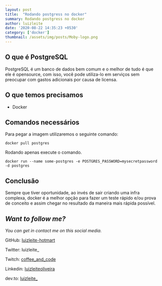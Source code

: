 ```yaml
---
layout: post
title:  "Rodando postgress no docker"
summary: Rodando postgress no docker
author: luizleite
date: '2020-08-22 14:35:23 +0530'
category: ['docker']
thumbnail: /assets/img/posts/Moby-logo.png
---
```


## O que é PostgreSQL

PostgreSQL  é um banco de dados bem comum e o melhor de tudo é que ele é opensource, com isso, você pode 
utiliza-lo em serviços sem preocupar com gastos adicionais por causa de licensa.
 
## O que temos precisamos
 - Docker 
  
## Comandos necessários

Para pegar a imagem utilizaremos o seguinte comando:

`docker pull postgres`

Rodando apenas execute o comando.

`docker run --name some-postgres -e POSTGRES_PASSWORD=mysecretpassword -d postgres`

## Conclusão
 Sempre que tiver oportunidade, ao invés de sair criando uma infra complexa, docker é a melhor opção para fazer um teste
rápido e/ou prova de conceito e assim chegar no resultado da maneira mais rápida possível.

## _Want to follow me?_
 
_You can get in contact me on this social media._

    
 GitHub: [luizleite-hotmart](https://github.com/luizleite-hotmart)
    
 Twitter: luizleite_
    
 Twitch: [coffee_and_code](https://www.twitch.tv/coffee_and_code)
    
 Linkedin: [luizleiteoliveira](https://www.linkedin.com/in/luizleiteoliveira/)
    
 dev.to: [luizleite_](https://dev.to/luizleite_)
 